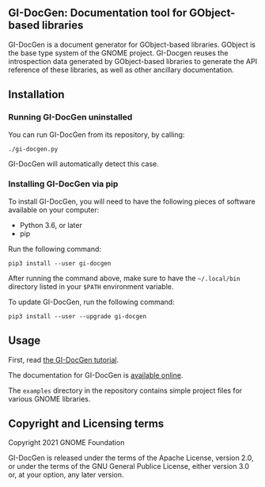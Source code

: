 <!--
SPDX-FileCopyrightText: 2021 GNOME Foundation

SPDX-License-Identifier: Apache-2.0 OR GPL-3.0-or-later
-->

GI-DocGen: Documentation tool for GObject-based libraries
-------------------------------------------------------------------------------

GI-DocGen is a document generator for GObject-based libraries. GObject is
the base type system of the GNOME project. GI-Docgen reuses the
introspection data generated by GObject-based libraries to generate the API
reference of these libraries, as well as other ancillary documentation.

## Installation

### Running GI-DocGen uninstalled

You can run GI-DocGen from its repository, by calling:

```
./gi-docgen.py
```

GI-DocGen will automatically detect this case.

### Installing GI-DocGen via pip

To install GI-DocGen, you will need to have the following pieces of software
available on your computer:

 - Python 3.6, or later
 - pip

Run the following command:

```
pip3 install --user gi-docgen
```

After running the command above, make sure to have the `~/.local/bin`
directory listed in your `$PATH` environment variable.

To update GI-DocGen, run the following command:

```
pip3 install --user --upgrade gi-docgen
```

## Usage

First, read [the GI-DocGen tutorial](https://ebassi.pages.gitlab.gnome.org/gi-docgen/tutorial.html).

The documentation for GI-DocGen is [available online](https://ebassi.pages.gitlab.gnome.org/gi-docgen/).

The `examples` directory in the repository contains simple project files for
various GNOME libraries.

## Copyright and Licensing terms

Copyright 2021  GNOME Foundation

GI-DocGen is released under the terms of the Apache License, version 2.0, or
under the terms of the GNU General Publice License, either version 3.0 or,
at your option, any later version.
